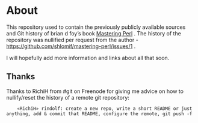 # About

This repository used to contain the previously publicly available sources and
Git history of brian d foy’s book
[Mastering Perl](http://en.wikipedia.org/wiki/Mastering_Perl) . The history
of the repository was nullified per request from the author -
https://github.com/shlomif/mastering-perl/issues/1 .

I will hopefully add more information and links about all that soon.

## Thanks

Thanks to RichiH from #git on Freenode for giving me advice on how to
nullify/reset the history of a remote git repository:

```
    «RichiH» rindolf: create a new repo, write a short README or just anything, add & commit that README, configure the remote, git push -f
```
